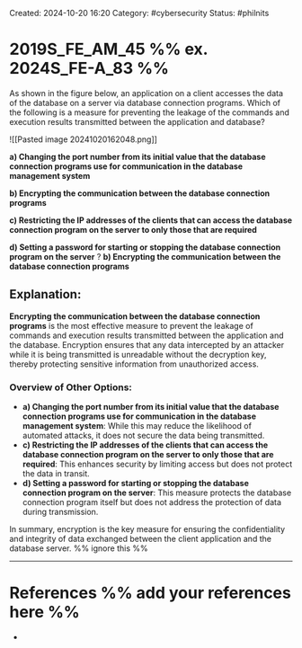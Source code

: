 Created: 2024-10-20 16:20
Category: #cybersecurity
Status: #philnits



# 2019S_FE_AM_45 %% ex. 2024S_FE-A_83 %%

As shown in the figure below, an application on a client accesses the data of the database on a server via database connection programs. Which of the following is a measure for preventing the leakage of the commands and execution results transmitted between the application and database?

![[Pasted image 20241020162048.png]]

**a) Changing the port number from its initial value that the database connection programs use for communication in the database management system**

**b) Encrypting the communication between the database connection programs**

**c) Restricting the IP addresses of the clients that can access the database connection program on the server to only those that are required**

**d) Setting a password for starting or stopping the database connection program on the server**
?
**b) Encrypting the communication between the database connection programs**
## **Explanation:**

**Encrypting the communication between the database connection programs** is the most effective measure to prevent the leakage of commands and execution results transmitted between the application and the database. Encryption ensures that any data intercepted by an attacker while it is being transmitted is unreadable without the decryption key, thereby protecting sensitive information from unauthorized access.

### Overview of Other Options:

- **a) Changing the port number from its initial value that the database connection programs use for communication in the database management system**: While this may reduce the likelihood of automated attacks, it does not secure the data being transmitted.
- **c) Restricting the IP addresses of the clients that can access the database connection program on the server to only those that are required**: This enhances security by limiting access but does not protect the data in transit.
- **d) Setting a password for starting or stopping the database connection program on the server**: This measure protects the database connection program itself but does not address the protection of data during transmission.

In summary, encryption is the key measure for ensuring the confidentiality and integrity of data exchanged between the client application and the database server.
%% ignore this %%
<!--SR:!2025-05-20,60,310-->
---









# References %% add your references here %%
- 